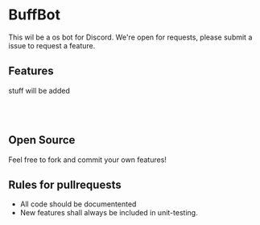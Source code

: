 # BuffBot

This wil be a os bot for Discord. We're open for requests, please submit a issue to request a feature. 

## Features

stuff will be added

<br><br>

## Open Source
Feel free to fork and commit your own features! 


## Rules for pullrequests
* All code should be documentented
* New features shall always be included in unit-testing.
